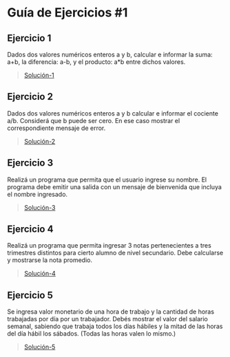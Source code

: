 # Guía de Ejercicios #1

## Ejercicio 1
Dados dos valores numéricos enteros a y b, calcular e informar la suma: a+b, la diferencia:
a-b, y el producto: a*b entre dichos valores.

>[Solución-1](./Ejercicio1/Program.cs)


## Ejercicio 2
Dados dos valores numéricos enteros a y b calcular e informar el cociente a/b. Considerá
que b puede ser cero. En ese caso mostrar el correspondiente mensaje de error.
>[Solución-2](./Ejercicio2/Program.cs)

## Ejercicio 3
Realizá un programa que permita que el usuario ingrese su nombre. El programa debe
emitir una salida con un mensaje de bienvenida que incluya el nombre ingresado.

>[Solución-3](./Ejercicio3/Program.cs)

## Ejercicio 4
Realizá un programa que permita ingresar 3 notas pertenecientes a tres trimestres distintos
para cierto alumno de nivel secundario. Debe calcularse y mostrarse la nota promedio.

>[Solución-4](./Ejercicio4/Program.cs)

## Ejercicio 5
Se ingresa valor monetario de una hora de trabajo y la cantidad de horas trabajadas por día
por un trabajador. Debés mostrar el valor del salario semanal, sabiendo que trabaja todos
los días hábiles y la mitad de las horas del día hábil los sábados. (Todas las horas valen lo
mismo.)

>[Solución-5](./Ejercicio5/Program.cs)